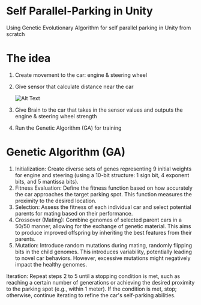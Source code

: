 # Self Parallel-Parking in Unity
Using Genetic Evolutionary Algorithm for self parallel parking in Unity from scratch

# The idea
1. Create movement to the car: engine & steering wheel
2. Give sensor that calculate distance near the car
   
   ![Alt Text](ReadMeAsset/Sensor.gif)
4. Give Brain to the car that takes in the sensor values and outputs the engine & steering wheel strength
5. Run the Genetic Algorithm (GA) for training

# Genetic Algorithm (GA)
1. Initialization: Create diverse sets of genes representing 9 initial weights for engine and steering (using a 10-bit structure: 1 sign bit, 4 exponent bits, and 5 mantissa bits).
2. Fitness Evaluation: Define the fitness function based on how accurately the car approaches the target parking spot. This function measures the proximity to the desired location.
3. Selection: Assess the fitness of each individual car and select potential parents for mating based on their performance.
4. Crossover (Mating): Combine genomes of selected parent cars in a 50/50 manner, allowing for the exchange of genetic material. This aims to produce improved offspring by inheriting the best features from their parents.
5. Mutation: Introduce random mutations during mating, randomly flipping bits in the child genomes. This introduces variability, potentially leading to novel car behaviors. However, excessive mutations might negatively impact the healthy genomes.

Iteration: Repeat steps 2 to 5 until a stopping condition is met, such as reaching a certain number of generations or achieving the desired proximity to the parking spot (e.g., within 1 meter). If the condition is met, stop; otherwise, continue iterating to refine the car's self-parking abilities.

